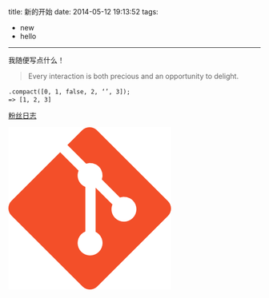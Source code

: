 title: 新的开始
date: 2014-05-12 19:13:52
tags: 
- new
- hello
---

我随便写点什么！

> Every interaction is both precious and an opportunity to delight.


```{bash}
.compact([0, 1, false, 2, ‘’, 3]);
=> [1, 2, 3]
```


[粉丝日志](http://blog.fens.me)


![这是一张图片](/images/git_logo.png)